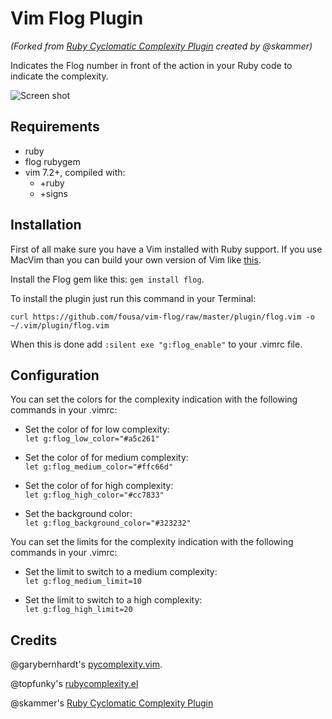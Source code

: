 Vim Flog Plugin
===============

_(Forked from [Ruby Cyclomatic Complexity Plugin](https://github.com/skammer/vim-ruby-complexity) created by @skammer)_

Indicates the Flog number in front of the action in your Ruby code to indicate the complexity.

![Screen shot](https://github.com/skammer/vim-ruby-complexity/raw/master/Screen%20shot%202010-11-29%20at%2013.23.46.png)

Requirements
------------

* ruby
* flog rubygem
* vim 7.2+, compiled with:
  * +ruby
  * +signs

Installation
------------

First of all make sure you have a Vim installed with Ruby support. If you use MacVim than you can build your own version of Vim like [this](https://github.com/b4winckler/macvim/wiki/Building).

Install the Flog gem like this: `gem install flog`.

To install the plugin just run this command in your Terminal:

`curl https://github.com/fousa/vim-flog/raw/master/plugin/flog.vim -o ~/.vim/plugin/flog.vim`

When this is done add `:silent exe "g:flog_enable"` to your .vimrc file.

Configuration
-------------

You can set the colors for the complexity indication with the following commands in your .vimrc:

* Set the color of for low complexity: <br/>
    `let g:flog_low_color="#a5c261"`

* Set the color of for medium complexity: <br/>
    `let g:flog_medium_color="#ffc66d"`

* Set the color of for high complexity: <br/>
    `let g:flog_high_color="#cc7833"`

* Set the background color: <br/>
    `let g:flog_background_color="#323232"`

You can set the limits for the complexity indication with the following commands in your .vimrc:

* Set the limit to switch to a medium complexity: <br/>
    `let g:flog_medium_limit=10`

* Set the limit to switch to a high complexity: <br/>
    `let g:flog_high_limit=20`

Credits
-------

@garybernhardt's [pycomplexity.vim](http://bitbucket.org/garybernhardt/pycomplexity).

@topfunky's [rubycomplexity.el](https://github.com/topfunky/emacs-starter-kit/tree/master/vendor/ruby-complexity/)

@skammer's [Ruby Cyclomatic Complexity Plugin](https://github.com/skammer/vim-ruby-complexity)
